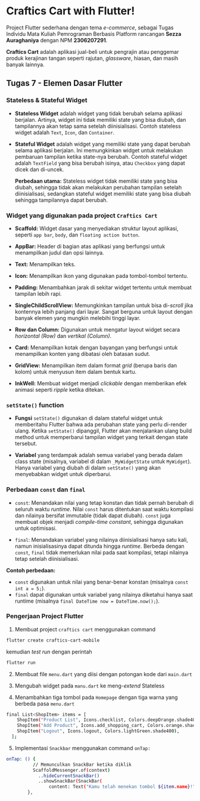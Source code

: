 # Craftics Cart with Flutter!

Project Flutter sederhana dengan tema *e-commerce*, sebagai Tugas Individu Mata Kuliah Pemrograman Berbasis Platform rancangan **Sezza Auraghaniya** dengan NPM **2306207291**.

**Craftics Cart** adalah aplikasi jual-beli untuk pengrajin atau penggemar produk kerajinan tangan seperti rajutan, *glassware*, hiasan, dan masih banyak lainnya.

## Tugas 7 - Elemen Dasar Flutter
### Stateless & Stateful Widget
- **Stateless Widget** adalah widget yang tidak berubah selama aplikasi berjalan. Artinya, widget ini tidak memiliki state yang bisa diubah, dan tampilannya akan tetap sama setelah diinisialisasi. Contoh stateless widget adalah `Text`, `Icon`, dan `Container`.

- **Stateful Widget** adalah widget yang memiliki state yang dapat berubah selama aplikasi berjalan. Ini memungkinkan widget untuk melakukan pembaruan tampilan ketika state-nya berubah. Contoh stateful widget adalah `TextField` yang bisa berubah isinya, atau `Checkbox` yang dapat dicek dan di-uncek.

    **Perbedaan utama:** Stateless widget tidak memiliki state yang bisa diubah, sehingga tidak akan melakukan perubahan tampilan setelah diinisialisasi, sedangkan stateful widget memiliki state yang bisa diubah sehingga tampilannya dapat berubah.

### Widget yang digunakan pada project `Craftics Cart`

- **Scaffold:** Widget dasar yang menyediakan struktur layout aplikasi, seperti `app bar`, `body`, dan `floating action button`.

- **AppBar:** Header di bagian atas aplikasi yang berfungsi untuk menampilkan judul dan opsi lainnya.

- **Text:** Menampilkan teks.

- **Icon:** Menampilkan ikon yang digunakan pada tombol-tombol tertentu.

- **Padding:** Menambahkan jarak di sekitar widget tertentu untuk membuat tampilan lebih rapi.

- **SingleChildScrollView:** Memungkinkan tampilan untuk bisa di-*scroll* jika kontennya lebih panjang dari layar. Sangat berguna untuk layout dengan banyak elemen yang mungkin melebihi tinggi layar.

- **Row dan Column:** Digunakan untuk mengatur layout widget secara *horizontal (Row)* dan *vertikal (Column)*.

- **Card:** Menampilkan kotak dengan bayangan yang berfungsi untuk menampilkan konten yang dibatasi oleh batasan sudut.

- **GridView:** Menampilkan item dalam format *grid* (berupa baris dan kolom) untuk menyusun item dalam bentuk kartu.

- **InkWell:** Membuat widget menjadi *clickable* dengan memberikan efek animasi seperti *ripple* ketika ditekan.

### `setState()` function

- **Fungsi** `setState()` digunakan di dalam stateful widget untuk memberitahu Flutter bahwa ada perubahan state yang perlu di-render ulang. Ketika `setState()` dipanggil, Flutter akan menjalankan ulang build method untuk memperbarui tampilan widget yang terkait dengan state tersebut.

- **Variabel** yang terdampak adalah semua variabel yang berada dalam class state (misalnya, variabel di dalam `_MyWidgetState` untuk `MyWidget`). Hanya variabel yang diubah di dalam `setState()` yang akan menyebabkan widget untuk diperbarui.

### Perbedaan `const` dan `final`

- `const`: Menandakan nilai yang tetap konstan dan tidak pernah berubah di seluruh waktu *runtime*. Nilai `const` harus ditentukan saat waktu kompilasi dan nilainya bersifat immutable (tidak dapat diubah). `const` juga membuat objek menjadi *compile-time constant*, sehingga digunakan untuk optimisasi.

- `final`: Menandakan variabel yang nilainya diinisialisasi hanya satu kali, namun inisialisasinya dapat ditunda hingga *runtime*. Berbeda dengan `const`, `final` tidak memerlukan nilai pada saat kompilasi, tetapi nilainya tetap setelah diinisialisasi.

**Contoh perbedaan:**
- `const` digunakan untuk nilai yang benar-benar konstan (misalnya `const int a = 5;`).
- `final` dapat digunakan untuk variabel yang nilainya diketahui hanya saat runtime (misalnya `final DateTime now = DateTime.now();`).

### Pengerjaan Project Flutter
1. Membuat project `craftics cart` menggunakan command

```bash
flutter create craftics-cart-mobile
```
kemudian *test run* dengan perintah

```bash
flutter run
```

2. Membuat file `menu.dart` yang diisi dengan potongan kode dari `main.dart`

3. Mengubah widget pada `manu.dart` ke meng-*extend* Stateless

4. Menambahkan tiga tombol pada `Homepage` dengan tiga warna yang berbeda pasa `menu.dart`

``` bash
final List<ShopItem> items = [
    ShopItem("Product List", Icons.checklist, Colors.deepOrange.shade400),
    ShopItem("Add Product", Icons.add_shopping_cart, Colors.orange.shade400),
    ShopItem("Logout", Icons.logout, Colors.lightGreen.shade400),
  ];
```

5. Implementasi `Snackbar` menggunakan command `onTap:`

``` bash
onTap: () {
          // Memunculkan SnackBar ketika diklik
          ScaffoldMessenger.of(context)
            ..hideCurrentSnackBar()
            ..showSnackBar(SnackBar(
                content: Text("Kamu telah menekan tombol ${item.name}!")));
        },
```